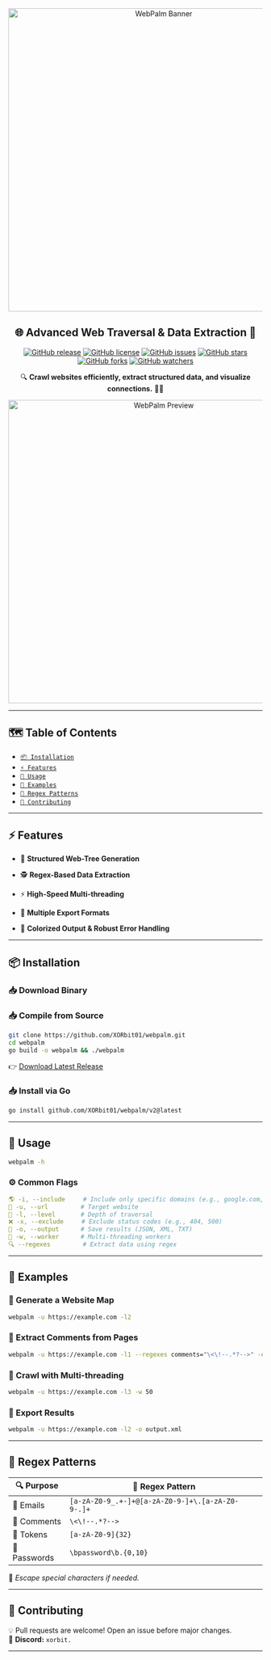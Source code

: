 <div align="center">

<img src="https://user-images.githubusercontent.com/130087473/235356807-32b80288-7808-4f66-a6f2-fcbe7ab34b72.png" alt="WebPalm Banner" width="600">

<h2> 🌐 Advanced Web Traversal & Data Extraction 🚀 </h2>

[![GitHub release](https://img.shields.io/github/v/release/XORbit01/webpalm?color=blue&label=release)]()
[![GitHub license](https://img.shields.io/github/license/XORbit01/webpalm?color=green)]()
[![GitHub issues](https://img.shields.io/github/issues/XORbit01/webpalm?color=red)]()
[![GitHub stars](https://img.shields.io/github/stars/XORbit01/webpalm?color=yellow)]()
[![GitHub forks](https://img.shields.io/github/forks/XORbit01/webpalm?color=orange)]()
[![GitHub watchers](https://img.shields.io/github/watchers/XORbit01/webpalm?color=blue)]()

🔍 **Crawl websites efficiently, extract structured data, and visualize connections.** 🕵️‍♂️

<img src="https://github.com/XORbit01/webpalm/assets/130087473/6c601672-f278-431d-854b-0a9876a2fafd" alt="WebPalm Preview" width="600">

</div>

---

## 🗺️ Table of Contents
- [`📦 Installation`](#-installation)
- [`⚡ Features`](#-features)
- [`🚀 Usage`](#-usage)
- [`📌 Examples`](#-examples)
- [`📜 Regex Patterns`](#-regex-patterns)
- [`🤝 Contributing`](#-contributing)

---

## ⚡ Features  

- 🌳 **Structured Web-Tree Generation**  

- 🕵️ **Regex-Based Data Extraction**  

- ⚡ **High-Speed Multi-threading**  

- 📂 **Multiple Export Formats**  

- 🎨 **Colorized Output & Robust Error Handling**  

---

## 📦 Installation

### 📥 Download Binary

### 📥 Compile from Source
```sh
git clone https://github.com/XORbit01/webpalm.git
cd webpalm
go build -o webpalm && ./webpalm
```  
👉 [Download Latest Release](https://github.com/XORbit01/webpalm/releases/latest)

### 📥 Install via Go
```sh
go install github.com/XORbit01/webpalm/v2@latest
```

---

## 🚀 Usage

```sh
webpalm -h
```

### ⚙️ Common Flags
```yaml
🌎 -i, --include     # Include only specific domains (e.g., google.com, facebook.com)
🔗 -u, --url         # Target website  
📏 -l, --level       # Depth of traversal  
❌ -x, --exclude     # Exclude status codes (e.g., 404, 500)  
💾 -o, --output      # Save results (JSON, XML, TXT)  
🚀 -w, --worker      # Multi-threading workers  
🔍 --regexes         # Extract data using regex  
```

---

## 📌 Examples

### 🌲 Generate a Website Map
```sh
webpalm -u https://example.com -l2
```

### 💬 Extract Comments from Pages
```sh
webpalm -u https://example.com -l1 --regexes comments="\<\!--.*?-->" -o results.json
```

### 🚀 Crawl with Multi-threading
```sh
webpalm -u https://example.com -l3 -w 50
```

### 💾 Export Results
```sh
webpalm -u https://example.com -l2 -o output.xml
```

---

## 📜 Regex Patterns

| 🔍 Purpose   | 📜 Regex Pattern |
|-----------|--------------|
| 📧 Emails    | `[a-zA-Z0-9_.+-]+@[a-zA-Z0-9-]+\.[a-zA-Z0-9-.]+` |
| 💬 Comments  | `\<\!--.*?-->` |
| 🔑 Tokens    | `[a-zA-Z0-9]{32}` |
| 🔐 Passwords | `\bpassword\b.{0,10}` |

📌 *Escape special characters if needed.*

---

## 🤝 Contributing
💡 Pull requests are welcome! Open an issue before major changes.  
📢 **Discord:** `xorbit.`

---


